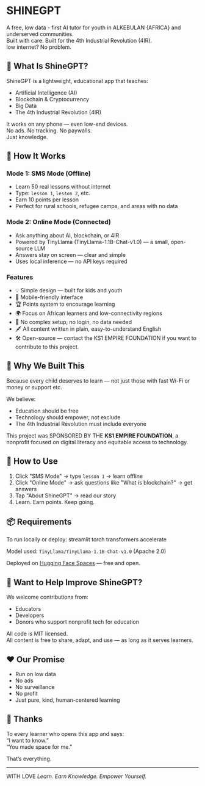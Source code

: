 # SHINEGPT

A free, low data - first AI tutor for youth in ALKEBULAN {AFRICA} and underserved communities.  
Built with care. Built for the 4th Industrial Revolution (4IR).  
low internet? No problem.

## 🌟 What Is ShineGPT?

ShineGPT is a lightweight, educational app that teaches:
- Artificial Intelligence (AI)
- Blockchain & Cryptocurrency
- Big Data
- The 4th Industrial Revolution (4IR)

It works on any phone — even low-end devices.  
No ads. No tracking. No paywalls.  
Just knowledge.

## 🔧 How It Works

### Mode 1: SMS Mode (Offline)
- Learn 50 real lessons without internet
- Type: `lesson 1`, `lesson 2`, etc.
- Earn 10 points per lesson
- Perfect for rural schools, refugee camps, and areas with no data

### Mode 2: Online Mode (Connected)
- Ask anything about AI, blockchain, or 4IR
- Powered by TinyLlama (TinyLlama-1.1B-Chat-v1.0) — a small, open-source LLM
- Answers stay on screen — clear and simple
- Uses local inference — no API keys required

### Features
- 💡 Simple design — built for kids and youth
- 📱 Mobile-friendly interface
- 🏆 Points system to encourage learning
- 🌍 Focus on African learners and low-connectivity regions
- 🚫 No complex setup, no login, no data needed
- 🖋️ All content written in plain, easy-to-understand English
- 🛠️ Open-source — contact the KS1 EMPIRE FOUNDATION if you want to contribute to this project.

## 🎯 Why We Built This

Because every child deserves to learn — not just those with fast Wi-Fi or money or support etc.

We believe:
- Education should be free
- Technology should empower, not exclude
- The 4th Industrial Revolution must include everyone

This project was SPONSORED BY THE **KS1 EMPIRE FOUNDATION**, a nonprofit focused on digital literacy and equitable access to technology.

## 🚀 How to Use

1. Click "SMS Mode" → type `lesson 1` → learn offline
2. Click "Online Mode" → ask questions like "What is blockchain?" → get answers
3. Tap "About ShineGPT" → read our story
4. Learn. Earn points. Keep going.

## 📦 Requirements

To run locally or deploy:
streamlit
torch
transformers
accelerate

Model used: `TinyLlama/TinyLlama-1.1B-Chat-v1.0` (Apache 2.0)

Deployed on [Hugging Face Spaces](https://huggingface.co/spaces) — free and open.

## 🤝 Want to Help Improve ShineGPT?

We welcome contributions from:
- Educators
- Developers
- Donors who support nonprofit tech for education

All code is MIT licensed.  
All content is free to share, adapt, and use — as long as it serves learners.

## ❤️ Our Promise

- Run on low data 
- No ads
- No surveillance
- No profit
- Just pure, kind, human-centered learning

## 🙌 Thanks

To every learner who opens this app and says:  
“I want to know.”  
“You made space for me.”

That’s everything.

---

WITH LOVE 
*Learn. Earn Knowledge. Empower Yourself.*

